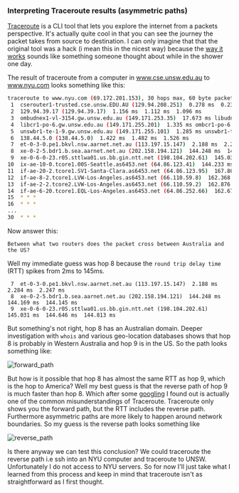 ### Interpreting Traceroute results (asymmetric paths)

[Traceroute](https://en.wikipedia.org/wiki/Traceroute) is a CLI tool that lets
you explore the internet from a packets perspective. It's actually quite
cool in that you can see the journey the packet takes from source
to destination. I can only imagine that
that the original tool was a hack (i mean this in the nicest way)
because the [way it works](https://en.wikipedia.org/wiki/Traceroute#Implementation)
sounds like something someone thought about while in the shower one day.

The result of traceroute from a computer in www.cse.unsw.edu.au to www.nyu.com 
looks something like this:
``` bash
traceroute to www.nyu.com (69.172.201.153), 30 hops max, 60 byte packets
 1  cserouter1-trusted.cse.unsw.EDU.AU (129.94.208.251)  0.278 ms  0.238 ms  0.218 ms
 2  129.94.39.17 (129.94.39.17)  1.156 ms  1.112 ms  1.096 ms
 3  ombudnex1-vl-3154.gw.unsw.edu.au (149.171.253.35)  17.673 ms libudnex1-vl-3154.gw.unsw.edu.au (149.171.253.34)  1.523 ms ombudnex1-vl-3154.gw.unsw.edu.au (149.171.253.35)  17.673 ms
 4  libcr1-po-6.gw.unsw.edu.au (149.171.255.201)  1.335 ms ombcr1-po-6.gw.unsw.edu.au (149.171.255.169)  1.292 ms  1.308 ms
 5  unswbr1-te-1-9.gw.unsw.edu.au (149.171.255.101)  1.285 ms unswbr1-te-2-13.gw.unsw.edu.au (149.171.255.105)  1.320 ms unswbr1-te-1-9.gw.unsw.edu.au (149.171.255.101)  1.388 ms
 6  138.44.5.0 (138.44.5.0)  1.422 ms  1.482 ms  1.526 ms
 7  et-0-3-0.pe1.bkvl.nsw.aarnet.net.au (113.197.15.147)  2.188 ms  2.284 ms  2.247 ms
 8  xe-0-2-5.bdr1.b.sea.aarnet.net.au (202.158.194.121)  144.248 ms  144.169 ms  144.145 ms
 9  xe-0-6-0-23.r05.sttlwa01.us.bb.gin.ntt.net (198.104.202.61)  145.031 ms  144.646 ms  144.813 ms
10  ix-ae-10-0.tcore1.00S-Seattle.as6453.net (64.86.123.41)  144.233 ms  144.205 ms  144.196 ms
11  if-ae-20-2.tcore1.SV1-Santa-Clara.as6453.net (64.86.123.95)  167.808 ms  167.818 ms  162.056 ms
12  if-ae-8-2.tcore1.LVW-Los-Angeles.as6453.net (66.110.59.8)  162.368 ms  161.793 ms  162.127 ms
13  if-ae-2-2.tcore2.LVW-Los-Angeles.as6453.net (66.110.59.2)  162.876 ms  162.852 ms  162.157 ms
14  if-ae-6-20.tcore1.EQL-Los-Angeles.as6453.net (64.86.252.66)  162.672 ms  162.650 ms  162.642 ms
15  * * *
16  * * *
...
30  * * *
```

Now answer this:

`Between what two routers does the packet cross between Australia and the US?`

Well my immediate guess was hop 8 because the `round trip delay time` (RTT) spikes from 2ms to 145ms.

```
 7  et-0-3-0.pe1.bkvl.nsw.aarnet.net.au (113.197.15.147)  2.188 ms  2.284 ms  2.247 ms
 8  xe-0-2-5.bdr1.b.sea.aarnet.net.au (202.158.194.121)  144.248 ms  144.169 ms  144.145 ms
 9  xe-0-6-0-23.r05.sttlwa01.us.bb.gin.ntt.net (198.104.202.61)  145.031 ms  144.646 ms  144.813 ms
```

But something's not right, hop 8 has an Australian domain.
Deeper investigation with `whois` and various geo-location
databases shows that hop 8 is probably in Western Australia and hop 9 is in
the US. So the path looks something like:

![forward_path](assets/forward_path.png)

But how is it possible that hop 8 has almost the same RTT as hop 9, 
which is the hop to America?
Well my best guess is that the reverse path of hop 9 is much faster than hop 8.
Which after some
[googling](https://www.google.com.au/search?q=asymmetric+traceroute&spell=1&sa=X&ved=0ahUKEwiA4ZG_n8TVAhWKULwKHZbyALAQvwUIJSgA&biw=2560&bih=1295)
I found out is actually one of the common misunderstandings of Traceroute.
Traceroute only shows you the forward path, but the RTT includes the
reverse path. Furthermore asymmetric paths are more likely to happen
around network boundaries. So my guess is the reverse path looks something
like

![reverse_path](assets/reverse_path.png)

Is there anyway we can test this conclusion? We could traceroute the reverse path
i.e ssh into an NYU computer and traceroute to UNSW.
Unfortunately I do not access to NYU servers. So for now I'll just take what I learned
from this process and keep in mind that traceroute isn't as straightforward as I
first thought.
